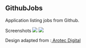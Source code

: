 ## GithubJobs

Application listing jobs from Github. 

Screenshots
![](./Resources/GithubJobs1)
![](./Resources/GithubJobs2)


Design adapted from :[ Arotec Digital](https://dribbble.com/shots/12792161-Gigson-Free-UI-Template)

